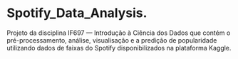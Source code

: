 # Spotify_Data_Analysis.
Projeto da disciplina IF697 — Introdução à Ciência dos Dados que contém o pré-processamento, análise, visualisação e a predição de popularidade utilizando dados de faixas do Spotify disponibilizados na plataforma Kaggle.
